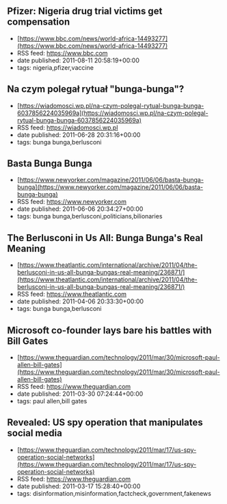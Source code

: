 ## Pfizer: Nigeria drug trial victims get compensation
 - [https://www.bbc.com/news/world-africa-14493277](https://www.bbc.com/news/world-africa-14493277)
 - RSS feed: https://www.bbc.com
 - date published: 2011-08-11 20:58:19+00:00
 - tags: nigeria,pfizer,vaccine


## Na czym polegał rytuał "bunga-bunga"?
 - [https://wiadomosci.wp.pl/na-czym-polegal-rytual-bunga-bunga-6037856224035969a](https://wiadomosci.wp.pl/na-czym-polegal-rytual-bunga-bunga-6037856224035969a)
 - RSS feed: https://wiadomosci.wp.pl
 - date published: 2011-06-28 20:31:16+00:00
 - tags: bunga bunga,berlusconi


## Basta Bunga Bunga
 - [https://www.newyorker.com/magazine/2011/06/06/basta-bunga-bunga](https://www.newyorker.com/magazine/2011/06/06/basta-bunga-bunga)
 - RSS feed: https://www.newyorker.com
 - date published: 2011-06-06 20:34:27+00:00
 - tags: bunga bunga,berlusconi,politicians,bilionaries


## The Berlusconi in Us All: Bunga Bunga's Real Meaning
 - [https://www.theatlantic.com/international/archive/2011/04/the-berlusconi-in-us-all-bunga-bungas-real-meaning/236871/](https://www.theatlantic.com/international/archive/2011/04/the-berlusconi-in-us-all-bunga-bungas-real-meaning/236871/)
 - RSS feed: https://www.theatlantic.com
 - date published: 2011-04-06 20:33:30+00:00
 - tags: bunga bunga,berlusconi


## Microsoft co-founder lays bare his battles with Bill Gates
 - [https://www.theguardian.com/technology/2011/mar/30/microsoft-paul-allen-bill-gates](https://www.theguardian.com/technology/2011/mar/30/microsoft-paul-allen-bill-gates)
 - RSS feed: https://www.theguardian.com
 - date published: 2011-03-30 07:24:44+00:00
 - tags: paul allen,bill gates


## Revealed: US spy operation that manipulates social media
 - [https://www.theguardian.com/technology/2011/mar/17/us-spy-operation-social-networks](https://www.theguardian.com/technology/2011/mar/17/us-spy-operation-social-networks)
 - RSS feed: https://www.theguardian.com
 - date published: 2011-03-17 15:28:40+00:00
 - tags: disinformation,misinformation,factcheck,government,fakenews

